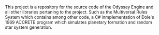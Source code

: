 This project is a repository for the source code of the Odyssey Engine and all other libraries pertaning to the project. Such as the Multiversal Rules System which contains among other code, a C# inmplementation of Dole's 1969 ACCRETE program which simulates planetary formation and random star system generation.